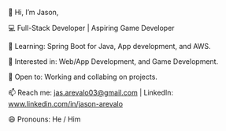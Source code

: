 👋 Hi, I’m Jason,

💻 Full-Stack Developer | Aspiring Game Developer 

🌱 Learning: Spring Boot for Java, App development, and AWS.

🚀 Interested in: Web/App Development, and Game Development. 

🤝 Open to: Working and collabing on projects.

📫 Reach me: jas.arevalo03@gmail.com | LinkedIn: www.linkedin.com/in/jason-arevalo

😄 Pronouns: He / Him  


